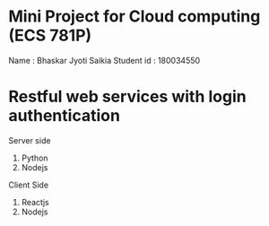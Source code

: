 #  Mini Project for Cloud computing (ECS 781P)
Name : Bhaskar Jyoti Saikia
Student id : 180034550


# Restful web services with login authentication

Server side
1. Python 
2. Nodejs

Client Side
1. Reactjs
2. Nodejs